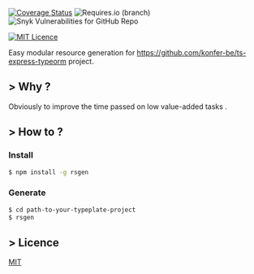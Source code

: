 [![Coverage Status](https://coveralls.io/repos/github/konfer-be/rsgen/badge.svg?branch=master)](https://coveralls.io/github/konfer-be/rsgen?branch=master)
![Requires.io (branch)](https://img.shields.io/requires/github/konfer-be/rsgen/master)
![Snyk Vulnerabilities for GitHub Repo](https://img.shields.io/snyk/vulnerabilities/github/konfer-be/rsgen)

[![MIT Licence](https://badges.frapsoft.com/os/mit/mit.svg?v=103)](https://opensource.org/licenses/mit-license.php)

Easy modular resource generation for https://github.com/konfer-be/ts-express-typeorm project.

## > Why ?

Obviously to improve the time passed on low value-added tasks .

## > How to ?

### Install

```bash
$ npm install -g rsgen
```

### Generate

```bash
$ cd path-to-your-typeplate-project
$ rsgen
```

## > Licence

[MIT](/LICENSE)